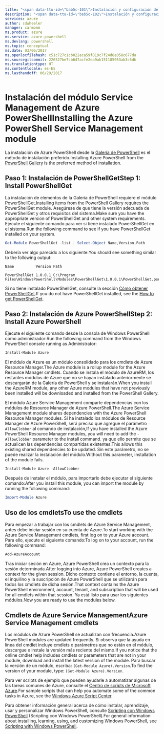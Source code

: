 ```yaml
---
title: "<span data-ttu-id=\"bab5c-101\">Instalación y configuración del módulo Service Management de Azure PowerShell | Microsoft Docs</span><span class=\"sxs-lookup\"><span data-stu-id=\"bab5c-101\">Install and configure the Azure PowerShell Service Management module | Microsoft Docs</span></span>"
description: "<span data-ttu-id=\"bab5c-102\">Instalación y configuración de Azure PowerShell para usarlo por primera vez</span><span class=\"sxs-lookup\"><span data-stu-id=\"bab5c-102\">How to install and configure Azure PowerShell for first time use.</span></span>"
services: azure
author: sdwheeler
manager: carmonm
ms.product: azure
ms.service: azure-powershell
ms.devlang: powershell
ms.topic: conceptual
ms.date: 03/06/2017
ms.openlocfilehash: c51c727c1cb022eca59f819c7f24d8e058c677da
ms.sourcegitcommit: 226527be7cb647acfe2ea9ab151185053ab3c6db
ms.translationtype: HT
ms.contentlocale: es-ES
ms.lasthandoff: 06/29/2017
---
```

# <span data-ttu-id="bab5c-103">Instalación del módulo Service Management de Azure PowerShell</span><span class="sxs-lookup"><span data-stu-id="bab5c-103">Installing the Azure PowerShell Service Management module</span></span>
<a id="installing-the-azure-powershell-service-management-module" class="xliff"></a>

<span data-ttu-id="bab5c-104">La instalación de Azure PowerShell desde la [Galería de PowerShell](https://www.powershellgallery.com/) es el método de instalación preferido.</span><span class="sxs-lookup"><span data-stu-id="bab5c-104">Installing Azure PowerShell from the [PowerShell Gallery](https://www.powershellgallery.com/) is the preferred method of installation.</span></span>

## <span data-ttu-id="bab5c-105">Paso 1: Instalación de PowerShellGet</span><span class="sxs-lookup"><span data-stu-id="bab5c-105">Step 1: Install PowerShellGet</span></span>
<a id="step-1-install-powershellget" class="xliff"></a>

<span data-ttu-id="bab5c-106">La instalación de elementos de la Galería de PowerShell requiere el módulo PowerShellGet.</span><span class="sxs-lookup"><span data-stu-id="bab5c-106">Installing items from the PowerShell Gallery requires the PowerShellGet module.</span></span> <span data-ttu-id="bab5c-107">Asegúrese de que tiene la versión adecuada de PowerShellGet y otros requisitos del sistema.</span><span class="sxs-lookup"><span data-stu-id="bab5c-107">Make sure you have the appropriate version of PowerShellGet and other system requirements.</span></span> <span data-ttu-id="bab5c-108">Ejecute el siguiente comando para ver si tiene instalado PowerShellGet en el sistema.</span><span class="sxs-lookup"><span data-stu-id="bab5c-108">Run the following command to see if you have PowerShellGet installed on your system.</span></span>

```powershell
Get-Module PowerShellGet -list | Select-Object Name,Version,Path
```

<span data-ttu-id="bab5c-109">Debería ver algo parecido a los siguiente:</span><span class="sxs-lookup"><span data-stu-id="bab5c-109">You should see something similar to the following output:</span></span>

```
Name          Version Path
----          ------- ----
PowerShellGet 1.0.0.1 C:\Program Files\WindowsPowerShell\Modules\PowerShellGet\1.0.0.1\PowerShellGet.psd1
```

<span data-ttu-id="bab5c-110">Si no tiene instalado PowerShellGet, consulte la sección [Cómo obtener PowerShellGet](install-azurerm-ps.md#how-to-get-powershellget).</span><span class="sxs-lookup"><span data-stu-id="bab5c-110">If you do not have PowerShellGet installed, see the [How to get PowerShellGet](install-azurerm-ps.md#how-to-get-powershellget).</span></span>

## <span data-ttu-id="bab5c-111">Paso 2: Instalación de Azure PowerShell</span><span class="sxs-lookup"><span data-stu-id="bab5c-111">Step 2: Install Azure PowerShell</span></span>
<a id="step-2-install-azure-powershell" class="xliff"></a>

<span data-ttu-id="bab5c-112">Ejecute el siguiente comando desde la consola de Windows PowerShell como administrador:</span><span class="sxs-lookup"><span data-stu-id="bab5c-112">Run the following command from the Windows PowerShell console running as Administrator:</span></span>

```powershell
Install-Module Azure
```

<span data-ttu-id="bab5c-113">El módulo de Azure es un módulo consolidado para los cmdlets de Azure Resource Manager.</span><span class="sxs-lookup"><span data-stu-id="bab5c-113">The Azure module is a rollup module for the Azure Resource Manager cmdlets.</span></span> <span data-ttu-id="bab5c-114">Cuando se instala el módulo de AzureRM, los restantes módulos de Azure que no se hayan instalado anteriormente se descargarán de la Galería de PowerShell y se instalarán.</span><span class="sxs-lookup"><span data-stu-id="bab5c-114">When you install the AzureRM module, any other Azure modules that have not previously been installed will be downloaded and installed from the PowerShell Gallery.</span></span>

<span data-ttu-id="bab5c-115">El módulo Azure Service Management comparte dependencias con los módulos de Resource Manager de Azure PowerShell.</span><span class="sxs-lookup"><span data-stu-id="bab5c-115">The Azure Service Management module shares dependencies with the Azure PowerShell Resource Manager modules.</span></span> <span data-ttu-id="bab5c-116">Si ha instalado los módulos de Resource Manager de Azure PowerShell, será preciso que agregue el parámetro `-AllowClobber` al comando de instalación,</span><span class="sxs-lookup"><span data-stu-id="bab5c-116">If you have installed the Azure PowerShell Resource Manager modules, you will need to add the `-AllowClobber` parameter to the install command.</span></span> <span data-ttu-id="bab5c-117">ya que ello permite que se actualicen las dependencias compartidas existentes.</span><span class="sxs-lookup"><span data-stu-id="bab5c-117">This allows this existing shared dependencies to be updated.</span></span> <span data-ttu-id="bab5c-118">Sin este parámetro, no se puede realizar la instalación del módulo.</span><span class="sxs-lookup"><span data-stu-id="bab5c-118">Without this parameter, installation of the module fails.</span></span>

```powershell
Install-Module Azure -AllowClobber
```

<span data-ttu-id="bab5c-119">Después de instalar el módulo, para importarlo debe ejecutar el siguiente comando:</span><span class="sxs-lookup"><span data-stu-id="bab5c-119">After you install this module, you can import the module by running the following command:</span></span>

```powershell
Import-Module Azure
```

## <span data-ttu-id="bab5c-120">Uso de los cmdlets</span><span class="sxs-lookup"><span data-stu-id="bab5c-120">To use the cmdlets</span></span>
<a id="to-use-the-cmdlets" class="xliff"></a>

<span data-ttu-id="bab5c-121">Para empezar a trabajar con los cmdlets de Azure Service Management, antes debe iniciar sesión en su cuenta de Azure.</span><span class="sxs-lookup"><span data-stu-id="bab5c-121">To start working with the Azure Service Management cmdlets, first log on to your Azure account.</span></span> <span data-ttu-id="bab5c-122">Para ello, ejecute el siguiente comando:</span><span class="sxs-lookup"><span data-stu-id="bab5c-122">To log on to your account, run the following command:</span></span>

```powershell
Add-AzureAccount
```

<span data-ttu-id="bab5c-123">Tras iniciar sesión en Azure, Azure PowerShell crea un contexto para la sesión determinada.</span><span class="sxs-lookup"><span data-stu-id="bab5c-123">After logging into Azure, Azure PowerShell creates a context for the given session.</span></span> <span data-ttu-id="bab5c-124">Dicho contexto contiene el entorno, la cuenta, el inquilino y la suscripción de Azure PowerShell que se utilizarán para todos los cmdlets de dicha sesión.</span><span class="sxs-lookup"><span data-stu-id="bab5c-124">That context contains the Azure PowerShell environment, account, tenant, and subscription that will be used for all cmdlets within that session.</span></span> <span data-ttu-id="bab5c-125">Ya está listo para usar los siguientes módulos.</span><span class="sxs-lookup"><span data-stu-id="bab5c-125">Now you are ready to use the modules below.</span></span>

## <span data-ttu-id="bab5c-126">Cmdlets de Azure Service Management</span><span class="sxs-lookup"><span data-stu-id="bab5c-126">Azure Service Management cmdlets</span></span>
<a id="azure-service-management-cmdlets" class="xliff"></a>

<span data-ttu-id="bab5c-127">Los módulos de Azure PowerShell se actualizan con frecuencia.</span><span class="sxs-lookup"><span data-stu-id="bab5c-127">Azure PowerShell modules are updated frequently.</span></span> <span data-ttu-id="bab5c-128">Si observa que la ayuda en línea del cmdlet incluye cmdlets o parámetros que no están en el módulo, descargue e instale la versión más reciente del mismo.</span><span class="sxs-lookup"><span data-stu-id="bab5c-128">If you notice that the online cmdlet help includes cmdlets or parameters that are not in your module, download and install the latest version of the module.</span></span> <span data-ttu-id="bab5c-129">Para buscar la versión de un módulo, escriba: `(Get-Module Azure).Version`.</span><span class="sxs-lookup"><span data-stu-id="bab5c-129">To find the version of your module, type: `(Get-Module Azure).Version`.</span></span>

<span data-ttu-id="bab5c-130">Para ver scripts de ejemplo que pueden ayudarle a automatizar algunas de las tareas comunes de Azure, consulte el [Centro de scripts de Microsoft Azure](http://www.windowsazure.com/documentation/scripts/).</span><span class="sxs-lookup"><span data-stu-id="bab5c-130">For sample scripts that can help you automate some of the common tasks in Azure, see the [Windows Azure Script Center](http://www.windowsazure.com/documentation/scripts/).</span></span>

<span data-ttu-id="bab5c-131">Para obtener información general acerca de cómo instalar, aprendizaje, usar y personalizar Windows PowerShell, consulte [Scripting con Windows PowerShell](http://go.microsoft.com/fwlink/p/?linkid=320210) (Scripting con Windows PowerShell).</span><span class="sxs-lookup"><span data-stu-id="bab5c-131">For general information about installing, learning, using, and customizing Windows PowerShell, see [Scripting with Windows PowerShell](http://go.microsoft.com/fwlink/p/?linkid=320210).</span></span>
